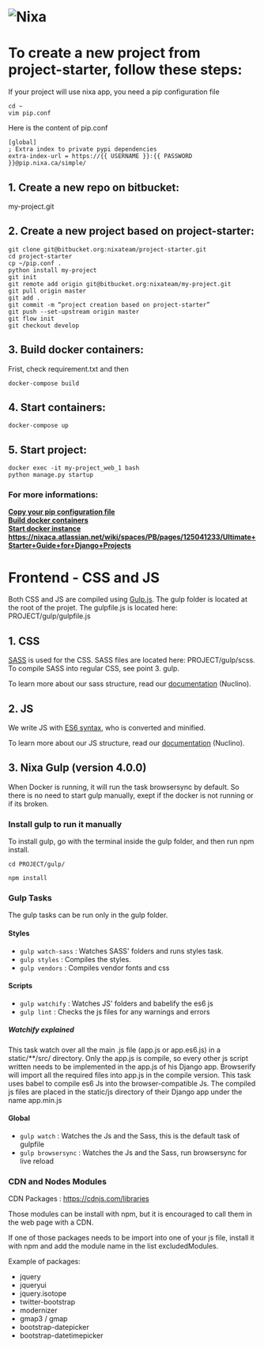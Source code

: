 # ![Nixa](https://nixaca.s3.amazonaws.com/static/nixa/images/logo-nixa.png)

# To create a new project from project-starter, follow these steps:

If your project will use nixa app, you need a pip configuration file
~~~~
cd ~
vim pip.conf
~~~~
Here is the content of pip.conf
~~~~
[global]
; Extra index to private pypi dependencies
extra-index-url = https://{{ USERNAME }}:{{ PASSWORD }}@pip.nixa.ca/simple/
~~~~

## 1. Create a new repo on bitbucket:
my-project.git

## 2. Create a new project based on project-starter:
~~~~
git clone git@bitbucket.org:nixateam/project-starter.git
cd project-starter
cp ~/pip.conf .
python install my-project
git init
git remote add origin git@bitbucket.org:nixateam/my-project.git
git pull origin master
git add .
git commit -m “project creation based on project-starter”
git push --set-upstream origin master
git flow init
git checkout develop
~~~~

## 3. Build docker containers:
Frist, check requirement.txt and then
~~~~
docker-compose build
~~~~

## 4. Start containers:
~~~~
docker-compose up
~~~~

## 5. Start project:
~~~~
docker exec -it my-project_web_1 bash
python manage.py startup
~~~~

### For more informations:
**[Copy your pip configuration file](#markdown-header-copy-your-pip-configuration-file)**      
**[Build docker containers](#markdown-header-build-docker-containers)**          
**[Start docker instance](#markdown-header-start-docker-instance)**       
**https://nixaca.atlassian.net/wiki/spaces/PB/pages/125041233/Ultimate+Starter+Guide+for+Django+Projects**

# Frontend - CSS and JS

Both CSS and JS are compiled using [Gulp.js](https://gulpjs.com/ "Gulp.js documentation").
The gulp folder is located at the root of the projet. The gulpfile.js is located here: PROJECT/gulp/gulpfile.js

## 1. CSS
[SASS](https://sass-lang.com/ "SASS documentation") is used for the CSS. SASS files are located here: PROJECT/gulp/scss. To compile SASS into regular CSS, see point 3. gulp.

To learn more about our sass structure, read our [documentation](https://app.nuclino.com/Nixa/Genious-Database/Mthodologie---Normes-dintgration-WEB-a3a60b5b-2c81-4118-94ec-130e4c0c4335 "Integration wiki on Nuclino") (Nuclino).

## 2. JS
We write JS with [ES6 syntax](https://www.w3schools.com/js/js_es6.asp "ES6 informations on w3school"), who is converted and minified.

To learn more about our JS structure, read our [documentation](https://app.nuclino.com/Nixa/Genious-Database/Recommendation-de-structure-JavaScript-6d3c5937-0f44-4575-a0c0-a544ce881696 "JS wiki on Nuclino") (Nuclino).

## 3. Nixa Gulp (version 4.0.0)
When Docker is running, it will run the task browsersync by default. So there is no need to start gulp manually, exept if the docker is not running or if its broken.

### Install gulp to run it manually
To install gulp, go with the terminal inside the gulp folder, and then run npm install.
~~~~
cd PROJECT/gulp/

npm install
~~~~

### Gulp Tasks
The gulp tasks can be run only in the gulp folder.

#### Styles
- ```gulp watch-sass``` : Watches SASS' folders and runs styles task.
- ```gulp styles```     : Compiles the styles.
- ```gulp vendors```    : Compiles vendor fonts and css

#### Scripts
- ```gulp watchify``` : Watches JS' folders and babelify the es6 js
- ```gulp lint```     : Checks the js files for any warnings and errors

##### Watchify explained
This task watch over all the main .js file (app.js or app.es6.js) in a static/**/src/ directory.
Only the app.js is compile, so every other js script written needs to be implemented in the app.js of his Django app.
Browserify will import all the required files into app.js in the compile version.
This task uses babel to compile es6 Js into the browser-compatible Js.
The compiled js files are placed in the static/js directory of their Django app under the name app.min.js

#### Global
- ```gulp watch```       : Watches the Js and the Sass, this is the default task of gulpfile
- ```gulp browsersync``` : Watches the Js and the Sass, run browsersync for live reload

### CDN and Nodes Modules

CDN Packages : https://cdnjs.com/libraries

Those modules can be install with npm, but it is encouraged to
call them in the web page with a CDN.

If one of those packages needs to be import into one of your js file,
install it with npm and add the module name in the list excludedModules.

Example of packages:
* jquery
* jqueryui
* jquery.isotope
* twitter-bootstrap
* modernizer
* gmap3 / gmap
* bootstrap-datepicker
* bootstrap-datetimepicker